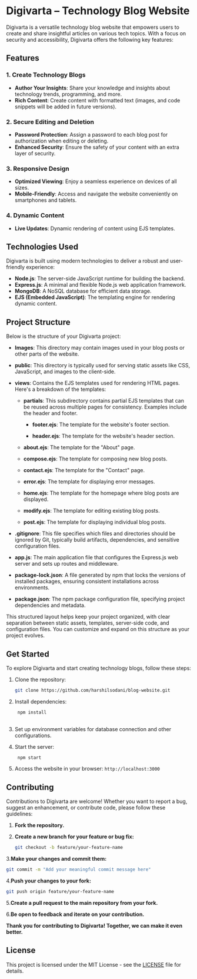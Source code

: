 # Digivarta – Technology Blog Website

Digivarta is a versatile technology blog website that empowers users to create and share insightful articles on various tech topics. With a focus on security and accessibility, Digivarta offers the following key features:

## Features

### 1. Create Technology Blogs
- **Author Your Insights**: Share your knowledge and insights about technology trends, programming, and more.
- **Rich Content**: Create content with formatted text (images, and code snippets will be added in future versions).

### 2. Secure Editing and Deletion
- **Password Protection**: Assign a password to each blog post for authorization when editing or deleting.
- **Enhanced Security**: Ensure the safety of your content with an extra layer of security.

### 3. Responsive Design
- **Optimized Viewing**: Enjoy a seamless experience on devices of all sizes.
- **Mobile-Friendly**: Access and navigate the website conveniently on smartphones and tablets.

### 4. Dynamic Content
- **Live Updates**: Dynamic rendering of content using EJS templates.

## Technologies Used

Digivarta is built using modern technologies to deliver a robust and user-friendly experience:

- **Node.js**: The server-side JavaScript runtime for building the backend.
- **Express.js**: A minimal and flexible Node.js web application framework.
- **MongoDB**: A NoSQL database for efficient data storage.
- **EJS (Embedded JavaScript)**: The templating engine for rendering dynamic content.

## Project Structure

Below is the structure of your Digivarta project:

- **Images**: This directory may contain images used in your blog posts or other parts of the website.

- **public**: This directory is typically used for serving static assets like CSS, JavaScript, and images to the client-side.

- **views**: Contains the EJS templates used for rendering HTML pages. Here's a breakdown of the templates:

     - **partials**: This subdirectory contains partial EJS templates that can be reused across multiple pages for consistency. Examples include the header and footer.

          - **footer.ejs**: The template for the website's footer section.

          - **header.ejs**: The template for the website's header section.

   - **about.ejs**: The template for the "About" page.

   - **compose.ejs**: The template for composing new blog posts.

   - **contact.ejs**: The template for the "Contact" page.

   - **error.ejs**: The template for displaying error messages.

   - **home.ejs**: The template for the homepage where blog posts are displayed.

   - **modify.ejs**: The template for editing existing blog posts.

   - **post.ejs**: The template for displaying individual blog posts.

- **.gitignore**: This file specifies which files and directories should be ignored by Git, typically build artifacts, dependencies, and sensitive configuration files.

- **app.js**: The main application file that configures the Express.js web server and sets up routes and middleware.

- **package-lock.json**: A file generated by npm that locks the versions of installed packages, ensuring consistent installations across environments.

- **package.json**: The npm package configuration file, specifying project dependencies and metadata.

This structured layout helps keep your project organized, with clear separation between static assets, templates, server-side code, and configuration files. You can customize and expand on this structure as your project evolves.

## Get Started

To explore Digivarta and start creating technology blogs, follow these steps:

1. Clone the repository:
   ```bash
   git clone https://github.com/harshilsodani/blog-website.git

2. Install dependencies:
   ```bash
    npm install
     
3. Set up environment variables for database connection and other configurations.

4. Start the server:
   ```bash
    npm start

5. Access the website in your browser: `http://localhost:3000`

## Contributing

Contributions to Digivarta are welcome! Whether you want to report a bug, suggest an enhancement, or contribute code, please follow these guidelines:

1. **Fork the repository.**

2. **Create a new branch for your feature or bug fix:**
   ```bash
   git checkout -b feature/your-feature-name

3.**Make your changes and commit them:**
  ```bash
  git commit -m "Add your meaningful commit message here"
  ```

4.**Push your changes to your fork:**
  ```bash
  git push origin feature/your-feature-name
  ```

5.**Create a pull request to the main repository from your fork.**

6.**Be open to feedback and iterate on your contribution.**



**Thank you for contributing to Digivarta! Together, we can make it even better.**


## License

This project is licensed under the MIT License - see the [LICENSE](LICENSE) file for details.
